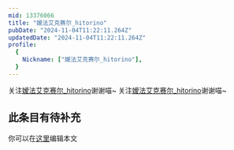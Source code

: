 ```yaml
---
mid: 13376066
title: "嫒法艾克赛尔_hitorino"
pubDate: "2024-11-04T11:22:11.264Z"
updatedDate: "2024-11-04T11:22:11.264Z"
profile:
  {
    Nickname: ["嫒法艾克赛尔_hitorino"],
  }
---
```


关注[嫒法艾克赛尔_hitorino](https://space.bilibili.com/13376066)谢谢喵~ 关注[嫒法艾克赛尔_hitorino](https://space.bilibili.com/13376066)谢谢喵~

## 此条目有待补充
你可以在[这里](https://github.com/Yuhanawa/VTuber.ICU/edit/master/src/content/v/嫒法艾克赛尔_hitorino/index.md)编辑本文

